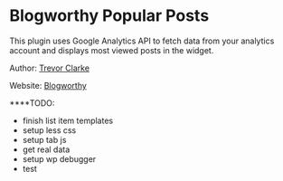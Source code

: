 Blogworthy Popular Posts
========================

This plugin uses Google Analytics API to fetch data from your analytics account and displays most viewed posts in the widget.

Author: [Trevor Clarke](https://github.com/TrevorJTClarke)

Website: [Blogworthy](http://blogworthy.com)

****TODO:
- finish list item templates
- setup less css
- setup tab js
- get real data
- setup wp debugger
- test